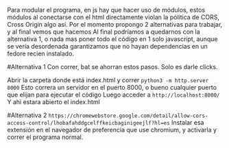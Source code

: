 Para modular el programa, en js hay que hacer uso de módulos,
estos módulos al conectarse con el html directamente violan la pólitica de
CORS, Cross Origin algo así.
Por el momento propongo 2 alternativas para trabajar, y al final vemos que hacemos
Al final podríamos a quedarnos con la alternativa 1, o nada mas poner todo el código en 1 solo javascript,
aunque se vería desordenada garantizamos que no hayan dependencias en un fedore recien instalado.

#Alternativa 1
Con correr, bat se ahorran estos pasos.
Solo es darle clicks.

Abrir la carpeta donde está index.html y correr
`python3 -m http.server 8000`
Esto correra un servidor en el puerto 8000, o bueno cualquier puerto que elijan para ejecutar el código
Luego acceder a
`http://localhost:8000/`
Y ahi estara abierto el index.html

#Alternativa 2
`https://chromewebstore.google.com/detail/allow-cors-access-control/lhobafahddgcelffkeicbaginigeejlf?hl=es`
Instalar esa extensión en el navegador de preferencia que use chromium, y activarla y correr el programa normal.
